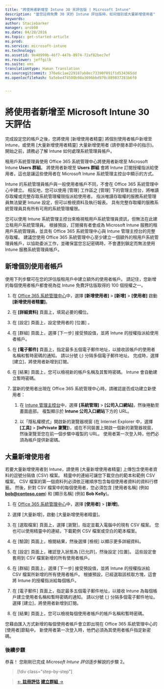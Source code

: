 ```yaml
---
title: "將使用者新增至 Intune 30 天評估版 | Microsoft Intune"
description: "當您註冊免費 30 天的 Intune 評估版時，如何個別或大量新增使用者"
keywords: 
author: Staciebarker
manager: arob98
ms.date: 04/28/2016
ms.topic: get-started-article
ms.prod: 
ms.service: microsoft-intune
ms.technology: 
ms.assetid: 9e40999b-46f7-447b-8974-72af82bec7ef
ms.reviewer: jeffgilb
ms.suite: ems
translationtype: Human Translation
ms.sourcegitcommit: 376e6c1ae229187ab8ec73390f091f1d534365dd
ms.openlocfilehash: 5a5ebe474580b98a3696bbd970c889837283b6f0


---
```


# 將使用者新增至 Microsoft Intune 30 天評估
完成設定您的帳戶之後，您將使用 [新增使用者精靈] 將個別使用者帳戶新增至 Intune，或使用 [大量新增使用者精靈] 大量新增使用者 (請參閱本節中的指示)。  開始之前，請務必了解 Intune 如何處理系統管理員帳戶。

租用戶系統管理員使用 Office 365 系統管理中心將使用者新增至 Microsoft Intune **Users 群組**。 將使用者新增至  **Users 群組** 會將 Intune 訂閱授權指派給使用者，這也是讓這些使用者在 Microsoft Intune 系統管理主控台中顯示的方式。

Intune 的系統管理員帳戶與一般使用者帳戶不同，不會在 Office 365 系統管理中心中建立。 相反地，您可以使用 [管理] 工作區之 [管理] 下的管理主控台，將唯讀存取權或完整存取系統管理權限指派給使用者。 指派唯讀存取權的服務系統管理員無法變更 Intune 設定，但可以檢視資料及執行報表。 具有完整存取權的服務系統管理員具有所有可用的系統管理權限。

您可以使用 Intune 系統管理主控台來檢視租用戶系統管理員資訊，但無法在此建立租用戶系統管理員。 根據預設，訂閱擁有者會成為 Microsoft Intune 服務的租用戶系統管理員，並具有 Office 365 系統管理中心與 Intune 管理主控台的完整存取權。 建議您使用 Office 365 系統管理中心至少建立一個額外的租用戶系統管理員帳戶，以協助委派工作，並確保當您忘記密碼時，不會遭到鎖定而無法使用 Intune 服務系統管理員帳戶。

## 新增個別使用者帳戶
使用下列步驟可在您的評估版租用戶中建立額外的使用者帳戶。 請記住，您新增的每個使用者帳戶都會視為從 Intune 免費評估版取得的 100 個授權之一。

1.  在 [Office 365 系統管理中心](http://go.microsoft.com/fwlink/?LinkID=787455)中，選擇 **[新增使用者]** &gt; **[新增]** &gt; **[使用者]** 啟動 **[新增使用者精靈]**。

2.  在 **[詳細資料]** 頁面上，填寫必要的欄位。

3.  在 [設定]  頁面上，設定使用者的 [位置]  。

4.  在 [群組] 頁面上，選擇 [下一步] 接受預設值，並將 Intune 的授權指派給使用者帳戶。

5.  在 **[電子郵件]** 頁面上，指定最多五個電子郵件地址，以接收該帳戶的使用者名稱和暫時密碼的通知。 請以分號 (;) 分隔多個電子郵件地址。 完成時，選擇 [建立]，將使用者新增到訂閱。

6.  在 [結果]  頁面上，您可以檢視新的帳戶名稱及其暫時密碼。 Intune 會自動建立暫時密碼。

7.  當新的使用者出現在 Office 365 系統管理中心時，請確認是否成功建立新使用者：

    1.  在 [Intune 管理主控台](https://manage.microsoft.com/)中，選擇 **[系統管理]** &gt; **[公司入口網站]**，然後捲動至畫面底部。 複製顯示於 **Intune 公司入口網站**下方的 URL。

    2.  以「隱私權模式」開啟新的瀏覽器視窗 (在 Internet Explorer 中，選擇 **[工具]** &gt; **[InPrivate 瀏覽]**)，或在不同裝置上開啟一個新的瀏覽器視窗，然後瀏覽至您在前一個步驟中複製的 URL。 使用者第一次登入時，他們必須為帳戶提供新密碼。

## 大量新增使用者
若要大量新增使用者到 Intune，請使用 [大量新增使用者精靈] 上傳包含使用者資料的逗號分隔值 (CSV) 檔案。 精靈中的連結可讓您下載空白的範本和範例 CSV 檔案。 CSV 檔案的第一個資料列必須依正確順序包含每個使用者資料的資料行標籤。 然後，針對 CSV 檔案中的每個使用者，您必須包含 [使用者名稱]  (例如 **bob@contoso.com**) 和 [顯示名稱]  (例如 **Bob Kelly**)。

1.  在 [Office 365 系統管理中心](http://go.microsoft.com/fwlink/?LinkID=787455)中，選擇 **[使用者]** &gt; **[新增]**。

2.  選擇 [大量新增]，啟動 [大量新增使用者精靈]。

3.  在 [選取檔案] 頁面上，選擇 [瀏覽]，指定並載入電腦中的現有 CSV 檔案。 您也可以使用精靈中的連結，下載範例 CSV 檔案或空白的範本檔案。

4.  在 [驗證] 頁面上，檢閱結果，然後選擇 [檢視] 以顯示更多詳細資料。

5.  在 [設定] 頁面上，確認登入狀態為 [已允許]，然後設定 [位置]。 這些設定會套用到 CSV 檔案新增的所有使用者帳戶。

6.  在 [群組] 頁面上，選擇 [下一步] 接受預設值，並將 Intune 的授權指派給 CSV 檔案所新增的所有使用者帳戶。 根據預設，已經選取該核取方塊，這會將 Intune 的授權指派給每個帳戶。

7.  在 [電子郵件] 頁面上，指定最多五個電子郵件地址，以接收 Intune 為每個帳戶建立使用者名稱和暫時密碼的通知。 請以分號 (;) 分隔多個電子郵件地址。 選擇 [建立]，將使用者新增到訂閱。

8.  在 [結果]  頁面上，您可以檢視每個使用者帳戶的帳戶名稱和暫時密碼。

您藉由匯入方式新增的每個使用者帳戶會立即出現在 Office 365 系統管理中心的 [使用者]節點中。 新使用者第一次登入時，他們必須為其使用者帳戶指定新密碼。

### 後續步驟
恭喜！ 您剛剛已完成 *Microsoft Intune 評估*逐步解說的步驟 2。

>[!div class="step-by-step"]

>[&larr; **註冊評估**](.\get-started-with-a-30-day-trial-of-microsoft-intune-step-1.md)     [**建立群組** &rarr;](.\get-started-with-a-30-day-trial-of-microsoft-intune-step-3.md)  



<!--HONumber=Jul16_HO3-->



